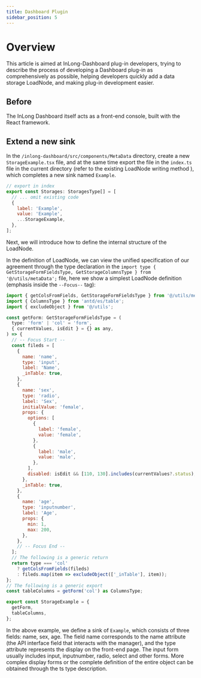```yaml
---
title: Dashboard Plugin
sidebar_position: 5
---
```


# Overview

This article is aimed at InLong-Dashboard plug-in developers, trying to describe the process of developing a Dashboard plug-in as comprehensively as possible, helping developers quickly add a data storage LoadNode, and making plug-in development easier.

## Before

The InLong Dashboard itself acts as a front-end console, built with the React framework.

## Extend a new sink

In the `/inlong-dashboard/src/components/MetaData` directory, create a new `StorageExample.tsx` file, and at the same time export the file in the `index.ts` file in the current directory (refer to the existing LoadNode writing method ), which completes a new sink named `Example`.

````js
// export in index
export const Storages: StoragesType[] = [
  // ... omit existing code
  {
    label: 'Example',
    value: 'Example',
    ...StorageExample,
  },
];
````

Next, we will introduce how to define the internal structure of the LoadNode.

In the definition of LoadNode, we can view the unified specification of our agreement through the type declaration in the `import type { GetStorageFormFieldsType, GetStorageColumnsType } from '@/utils/metaData';` file, here we show a simplest LoadNode definition (emphasis inside the `--Focus--` tag):

````js
import { getColsFromFields, GetStorageFormFieldsType } from '@/utils/metaData';
import { ColumnsType } from 'antd/es/table';
import { excludeObject } from '@/utils';

const getForm: GetStorageFormFieldsType = (
  type: 'form' | 'col' = 'form',
  { currentValues, isEdit } = {} as any,
) => {
  // -- Focus Start --
  const fileds = [
    {
      name: 'name',
      type: 'input',
      label: 'Name',
      _inTable: true,
    },
    {
      name: 'sex',
      type: 'radio',
      label: 'Sex',
      initialValue: 'female',
      props: {
        options: [
          {
            label: 'female',
            value: 'female',
          },
          {
            label: 'male',
            value: 'male',
          },
        ],
        disabled: isEdit && [110, 130].includes(currentValues?.status),
      },
      _inTable: true,
    },
    {
      name: 'age',
      type: 'inputnumber',
      label: 'Age',
      props: {
        min: 1,
        max: 200,
      },
    },
    // -- Focus End --
  ];
  // The following is a generic return
  return type === 'col'
    ? getColsFromFields(fileds)
    : fileds.map(item => excludeObject(['_inTable'], item));
};
// The following is a generic export
const tableColumns = getForm('col') as ColumnsType;

export const StorageExample = {
  getForm,
  tableColumns,
};
````

In the above example, we define a sink of `Example`, which consists of three fields: name, sex, age. The field name corresponds to the name attribute (the API interface field that interacts with the manager), and the type attribute represents the display on the front-end page. The input form usually includes input, inputnumber, radio, select and other forms. More complex display forms or the complete definition of the entire object can be obtained through the ts type description.